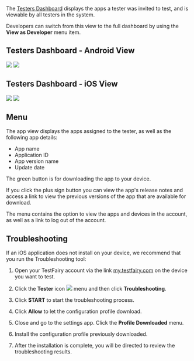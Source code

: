 
The [Testers Dashboard](https://my.testfairy.com/) displays the apps a tester was invited to test, and is viewable by all testers in the system.

Developers can switch from this view to the full dashboard by using the **View as Developer** menu item.

## Testers Dashboard - Android View

![](/img/dashboard/testers-dashboard-android.png) ![](/img/dashboard/testers-dashboard-android-menu.png)

## Testers Dashboard - iOS View

![](/img/dashboard/tester-dashboard-ios.png) ![](/img/dashboard/testers-dashboard-ios-menu.png)

## Menu
The app view displays the apps assigned to the tester, as well as the following app details:
- App name
- Application ID
- App version name
- Update date

The green button is for downloading the app to your device.

If you click the plus sign button you can view the app's release notes and access a link to view the previous versions of the app that are available for download.

The menu contains the option to view the apps and devices in the account, as well as a link to log out of the account.

## Troubleshooting

If an iOS application does not install on your device, we recommend that you run the Troubleshooting tool:

1. Open your TestFairy account via the link [my.testfairy.com](https://my.testfairy.com) on the device you want to test.


2. Click the **Tester** icon ![](/img/tester/tester-icon-1.png) menu and then click **Troubleshooting**.


3. Click **START** to start the troubleshooting process.


4. Click **Allow** to let the configuration profile download.


5. Close and go to the settings app. Click the **Profile Downloaded** menu.


6. Install the configuration profile previously downloaded.


7. After the installation is complete, you will be directed to review the troubleshooting results.
